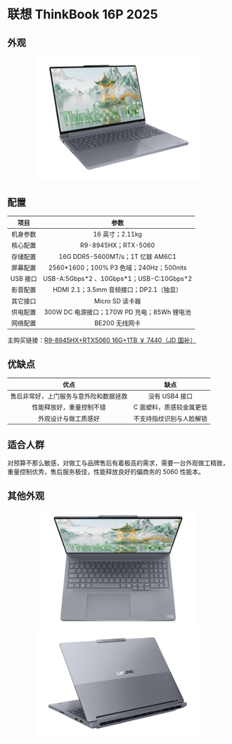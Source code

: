 # 联想 ThinkBook 16P 2025

## 外观

<div style="margin: 0 auto; text-align: center; width: 75%"><img src="./assets/thinkbook16p 4.png" /></div>

## 配置

|   项目   |                    参数                     |
| :------: | :-----------------------------------------: |
| 机身参数 |               16 英寸；2.11kg               |
| 核心配置 |             R9-8945HX；RTX-5060             |
| 存储配置 |      16G DDR5-5600MT/s；1T 忆联 AM6C1       |
| 屏幕配置 |  2560\*1600；100% P3 色域；240Hz；500nits   |
| USB 接口 | USB-A:5Gbps\*2 、10Gbps\*1；USB-C:10Gbps\*2 |
| 影音配置 |   HDMI 2.1；3.5mm 音频接口；DP2.1（独显）   |
| 其它接口 |               Micro SD 读卡器               |
| 供电配置 | 300W DC 电源接口；170W PD 充电；85Wh 锂电池 |
| 网络配置 |               BE200 无线网卡                |

主购买链接：[R9-8945HX+RTX5060 16G+1TB ￥ 7440（JD 国补）](https://3.cn/2-i9Fvbe)

## 优缺点[<Icon icon="clarity:info-line" />](/recommend/推荐#优缺点)

|                  优点                  |           缺点           |
| :------------------------------------: | :----------------------: |
| 售后非常好，上门服务与意外险和数据拯救 |      没有 USB4 接口      |
|        性能释放好，重量控制不错        | C 面塑料，质感较金属更低 |
|          外观设计与做工质感好          | 不支持指纹识别与人脸解锁 |

## 适合人群

对预算不那么敏感，对做工与品牌售后有着极高的需求，需要一台外观做工精致，重量控制优秀，售后服务极佳，性能释放良好的偏商务的 5060 性能本。

## 其他外观

<div style="margin: 0 auto; text-align: center; width: 70%"><img src="./assets/thinkbook16p 1.png" /></div>

<div style="margin: 0 auto; text-align: center; width: 75%"><img src="./assets/thinkbook16p 2.png" /></div>
